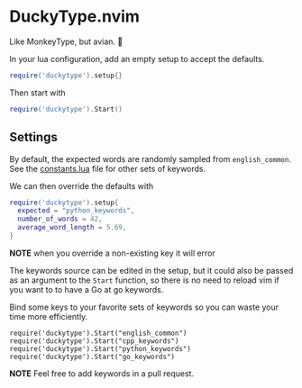 # DuckyType.nvim

Like MonkeyType, but avian. 🦆

In your lua configuration, add an empty setup to accept the defaults.

```lua
require('duckytype').setup{}
```

Then start with

```lua
require('duckytype').Start()
```

## Settings

By default, the expected words are randomly sampled from `english_common`.
See the [constants.lua](lua/duckytype/constants.lua) file for other sets of
keywords.

We can then override the defaults with

```lua
require('duckytype').setup{
  expected = "python_keywords",
  number_of_words = 42,
  average_word_length = 5.69,
}
```

**NOTE** when you override a non-existing key it will error

The keywords source can be edited in the setup, but it could also be passed as
an argument to the `Start` function, so there is no need to reload vim if you
want to to have a Go at go keywords.

Bind some keys to your favorite sets of keywords so you can waste your time
more efficiently.

```vim
require('duckytype').Start("english_common")
require('duckytype').Start("cpp_keywords")
require('duckytype').Start("python_keywords")
require('duckytype').Start("go_keywords")
```

**NOTE** Feel free to add keywords in a pull request.

#
